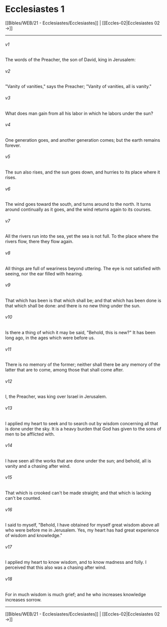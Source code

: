 # Ecclesiastes 1

[[Bibles/WEB/21 - Ecclesiastes/Ecclesiastes]] | [[Eccles-02|Ecclesiastes 02 →]]
***



###### v1 
The words of the Preacher, the son of David, king in Jerusalem: 

###### v2 
"Vanity of vanities," says the Preacher; "Vanity of vanities, all is vanity." 

###### v3 
What does man gain from all his labor in which he labors under the sun? 

###### v4 
One generation goes, and another generation comes; but the earth remains forever. 

###### v5 
The sun also rises, and the sun goes down, and hurries to its place where it rises. 

###### v6 
The wind goes toward the south, and turns around to the north. It turns around continually as it goes, and the wind returns again to its courses. 

###### v7 
All the rivers run into the sea, yet the sea is not full. To the place where the rivers flow, there they flow again. 

###### v8 
All things are full of weariness beyond uttering. The eye is not satisfied with seeing, nor the ear filled with hearing. 

###### v9 
That which has been is that which shall be; and that which has been done is that which shall be done: and there is no new thing under the sun. 

###### v10 
Is there a thing of which it may be said, "Behold, this is new?" It has been long ago, in the ages which were before us. 

###### v11 
There is no memory of the former; neither shall there be any memory of the latter that are to come, among those that shall come after. 

###### v12 
I, the Preacher, was king over Israel in Jerusalem. 

###### v13 
I applied my heart to seek and to search out by wisdom concerning all that is done under the sky. It is a heavy burden that God has given to the sons of men to be afflicted with. 

###### v14 
I have seen all the works that are done under the sun; and behold, all is vanity and a chasing after wind. 

###### v15 
That which is crooked can't be made straight; and that which is lacking can't be counted. 

###### v16 
I said to myself, "Behold, I have obtained for myself great wisdom above all who were before me in Jerusalem. Yes, my heart has had great experience of wisdom and knowledge." 

###### v17 
I applied my heart to know wisdom, and to know madness and folly. I perceived that this also was a chasing after wind. 

###### v18 
For in much wisdom is much grief; and he who increases knowledge increases sorrow.

***
[[Bibles/WEB/21 - Ecclesiastes/Ecclesiastes]] | [[Eccles-02|Ecclesiastes 02 →]]
